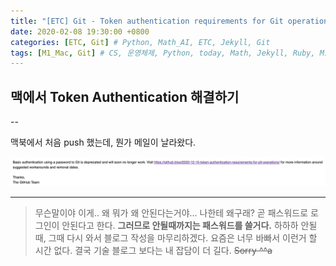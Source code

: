 ```yaml
---
title: "[ETC] Git - Token authentication requirements for Git operations?"
date: 2020-02-08 19:30:00 +0800
categories: [ETC, Git] # Python, Math_AI, ETC, Jekyll, Git
tags: [M1_Mac, Git] # CS, 운영체제, Python, today, Math, Jekyll, Ruby, M1_Mac
---
```



## 맥에서 Token Authentication 해결하기

--

맥북에서 처음 push 했는데, 뭔가 메일이 날라왔다.

![img](/assets/img/sources/2021-02-09-01-46-48.png)

---

> 무슨말이야 이게.. 왜 뭐가 왜 안된다는거야... 나한테 왜구래?
> 곧 패스워드로 로그인이 안된다고 한다.
> **그러므로 안될때까지는 패스워드를 쓸거다.**
> 하하하 안될 때, 그때 다시 와서 블로그 작성을 마무리하겠다.
> 요즘은 너무 바빠서 이런거 할 시간 없다.
> 결국 기술 블로그 보다는 내 잡담이 더 길다. ~~Sorry ^^a~~
